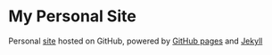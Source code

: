 My Personal Site
=============

Personal [site](http://nitishparkar.github.io/) hosted on GitHub, powered by [GitHub pages](http://pages.github.com/) and [Jekyll](http://jekyllrb.com/)
